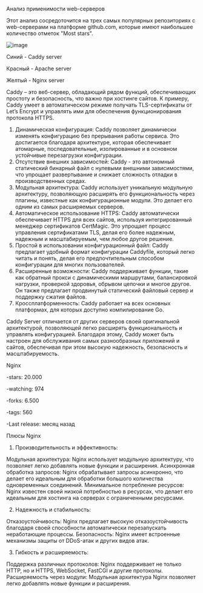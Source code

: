 Анализ применимости web-серверов

Этот анализ сосредоточится на трех самых популярных репозиториях с web-серверами на платформе github.com, которые имеют наибольшее количество отметок "Most stars".

![image](https://github.com/k0ma4/IT-service-management-UNI.md/assets/164729509/46234ab2-fa90-4dd1-832a-cc53adacaa02)

Синий - Caddy server

Красный - Apache server

Желтый - Nginx server

Caddy – это веб-сервер, обладающий рядом функций, обеспечивающих простоту и безопасность, что важно при хостинге сайтов. К примеру, Caddy умеет в автоматическом режиме получать TLS-сертификаты от Let’s Encrypt и управлять ими для обеспечения функционирования протокола HTTPS.

1. Динамическая конфигурация: Caddy позволяет динамически изменять конфигурацию без прерывания работы сервиса. Это достигается благодаря архитектуре, которая обеспечивает атомарные, последовательные, изолированные и в основном устойчивые перезагрузки конфигурации.
2. Отсутствие внешних зависимостей: Caddy - это автономный статический бинарный файл с нулевыми внешними зависимостями, что упрощает развертывание и снижает сложность отладки в производственных средах.
3. Модульная архитектура: Caddy использует уникальную модульную архитектуру, позволяющую расширять его функциональность через плагины, известные как конфигурационные модули. Это делает его одним из самых расширяемых серверов.
4. Автоматическое использование HTTPS: Caddy автоматически обеспечивает HTTPS для всех сайтов, используя интегрированный менеджер сертификатов CertMagic. Это упрощает процесс управления сертификатами TLS, делая его более надежным, надежным и масштабируемым, чем любое другое решение.
5. Простой в использовании конфигурационный файл: Caddy предлагает удобный формат конфигурации Caddyfile, который легко читать и понять, делая его предпочтительным способом конфигурации для многих пользователей.
6. Расширенные возможности: Caddy поддерживает функции, такие как обратный прокси с динамическими маршрутами, балансировкой нагрузки, проверкой здоровья, обрывом цепочки и многое другое. Он также предлагает продвинутый статический файловый сервер и поддержку сжатия файлов.
7. Кроссплатформенность: Caddy работает на всех основных платформах, для которых доступно компилирование Go.

Caddy Server отличается от других серверов своей оригинальной архитектурой, позволяющей легко расширять функциональность и управлять конфигурацией. Благодаря этому, Caddy может быть настроен для обслуживания самых разнообразных приложений и сайтов, обеспечивая при этом высокую надежность, безопасность и масштабируемость.


Nginx

-stars: 20.000 

-watching: 974

-forks: 6.500

-tags: 560

-Last release: месяц назад

Плюсы Nginx

1. Производительность и эффективность:

Модульная архитектура: Nginx использует модульную архитектуру, что позволяет легко добавлять новые функции и расширения.
Асинхронная обработка запросов: Nginx обрабатывает запросы асинхронно, что делает его идеальным для обработки большого количества одновременных соединений.
Минимальное потребление ресурсов: Nginx известен своей низкой потребностью в ресурсах, что делает его идеальным для хостинга на серверах с ограниченными ресурсами.

2. Надежность и стабильность:

Отказоустойчивость: Nginx предлагает высокую отказоустойчивость благодаря своей способности автоматически перезапускать неработающие процессы.
Безопасность: Nginx имеет встроенные механизмы защиты от DDoS-атак и других видов атак.

3. Гибкость и расширяемость:

Поддержка различных протоколов: Nginx поддерживает не только HTTP, но и HTTPS, WebSocket, FastCGI и другие протоколы.
Расширяемость через модули: Модульная архитектура Nginx позволяет легко добавлять новые функции и расширения.
